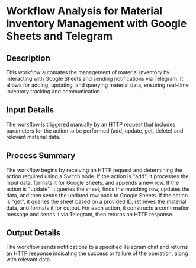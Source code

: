 # Workflow Analysis for Material Inventory Management with Google Sheets and Telegram

## Description
This workflow automates the management of material inventory by interacting with Google Sheets and sending notifications via Telegram. It allows for adding, updating, and querying material data, ensuring real-time inventory tracking and communication.

## Input Details
The workflow is triggered manually by an HTTP request that includes parameters for the action to be performed (add, update, get, delete) and relevant material data.

## Process Summary
The workflow begins by receiving an HTTP request and determining the action required using a Switch node. If the action is "add", it processes the input data, formats it for Google Sheets, and appends a new row. If the action is "update", it queries the sheet, finds the matching row, updates the data, and then sends the updated row back to Google Sheets. If the action is "get", it queries the sheet based on a provided ID, retrieves the material data, and formats it for output. For each action, it constructs a confirmation message and sends it via Telegram, then returns an HTTP response.

## Output Details
The workflow sends notifications to a specified Telegram chat and returns an HTTP response indicating the success or failure of the operation, along with relevant data.
